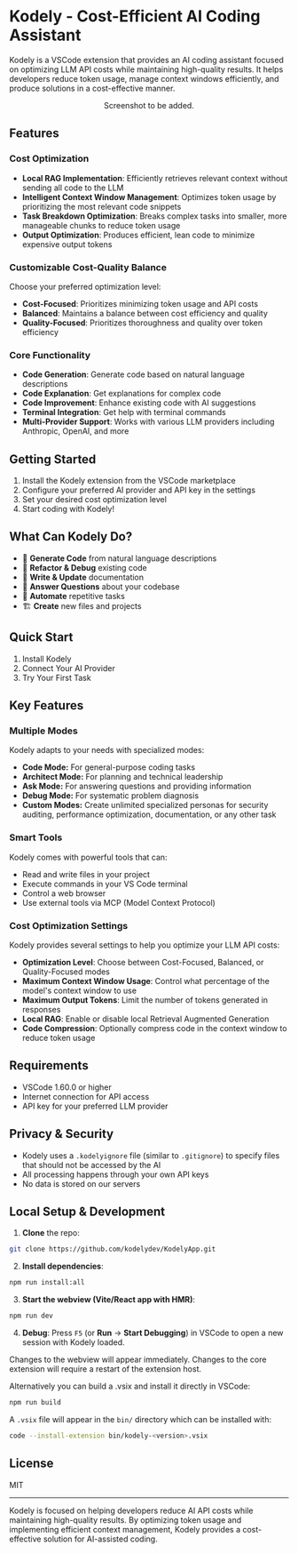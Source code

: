 # Kodely - Cost-Efficient AI Coding Assistant

Kodely is a VSCode extension that provides an AI coding assistant focused on optimizing LLM API costs while maintaining high-quality results. It helps developers reduce token usage, manage context windows efficiently, and produce solutions in a cost-effective manner.

<div align="center">
  <p align="center">
  Screenshot to be added.
  </p>
</div>

## Features

### Cost Optimization
- **Local RAG Implementation**: Efficiently retrieves relevant context without sending all code to the LLM
- **Intelligent Context Window Management**: Optimizes token usage by prioritizing the most relevant code snippets
- **Task Breakdown Optimization**: Breaks complex tasks into smaller, more manageable chunks to reduce token usage
- **Output Optimization**: Produces efficient, lean code to minimize expensive output tokens

### Customizable Cost-Quality Balance
Choose your preferred optimization level:
- **Cost-Focused**: Prioritizes minimizing token usage and API costs
- **Balanced**: Maintains a balance between cost efficiency and quality
- **Quality-Focused**: Prioritizes thoroughness and quality over token efficiency

### Core Functionality
- **Code Generation**: Generate code based on natural language descriptions
- **Code Explanation**: Get explanations for complex code
- **Code Improvement**: Enhance existing code with AI suggestions
- **Terminal Integration**: Get help with terminal commands
- **Multi-Provider Support**: Works with various LLM providers including Anthropic, OpenAI, and more

## Getting Started

1. Install the Kodely extension from the VSCode marketplace
2. Configure your preferred AI provider and API key in the settings
3. Set your desired cost optimization level
4. Start coding with Kodely!

## What Can Kodely Do?

- 🚀 **Generate Code** from natural language descriptions
- 🔧 **Refactor & Debug** existing code
- 📝 **Write & Update** documentation
- 🤔 **Answer Questions** about your codebase
- 🔄 **Automate** repetitive tasks
- 🏗️ **Create** new files and projects

## Quick Start

1. Install Kodely
2. Connect Your AI Provider
3. Try Your First Task

## Key Features

### Multiple Modes

Kodely adapts to your needs with specialized modes:

- **Code Mode:** For general-purpose coding tasks
- **Architect Mode:** For planning and technical leadership
- **Ask Mode:** For answering questions and providing information
- **Debug Mode:** For systematic problem diagnosis
- **Custom Modes:** Create unlimited specialized personas for security auditing, performance optimization, documentation, or any other task

### Smart Tools

Kodely comes with powerful tools that can:

- Read and write files in your project
- Execute commands in your VS Code terminal
- Control a web browser
- Use external tools via MCP (Model Context Protocol)

### Cost Optimization Settings

Kodely provides several settings to help you optimize your LLM API costs:

- **Optimization Level**: Choose between Cost-Focused, Balanced, or Quality-Focused modes
- **Maximum Context Window Usage**: Control what percentage of the model's context window to use
- **Maximum Output Tokens**: Limit the number of tokens generated in responses
- **Local RAG**: Enable or disable local Retrieval Augmented Generation
- **Code Compression**: Optionally compress code in the context window to reduce token usage

## Requirements

- VSCode 1.60.0 or higher
- Internet connection for API access
- API key for your preferred LLM provider

## Privacy & Security

- Kodely uses a `.kodelyignore` file (similar to `.gitignore`) to specify files that should not be accessed by the AI
- All processing happens through your own API keys
- No data is stored on our servers

## Local Setup & Development

1. **Clone** the repo:

```sh
git clone https://github.com/kodelydev/KodelyApp.git
```

2. **Install dependencies**:

```sh
npm run install:all
```

3. **Start the webview (Vite/React app with HMR)**:

```sh
npm run dev
```

4. **Debug**:
   Press `F5` (or **Run** → **Start Debugging**) in VSCode to open a new session with Kodely loaded.

Changes to the webview will appear immediately. Changes to the core extension will require a restart of the extension host.

Alternatively you can build a .vsix and install it directly in VSCode:

```sh
npm run build
```

A `.vsix` file will appear in the `bin/` directory which can be installed with:

```sh
code --install-extension bin/kodely-<version>.vsix
```

## License

MIT

---

Kodely is focused on helping developers reduce AI API costs while maintaining high-quality results. By optimizing token usage and implementing efficient context management, Kodely provides a cost-effective solution for AI-assisted coding.
